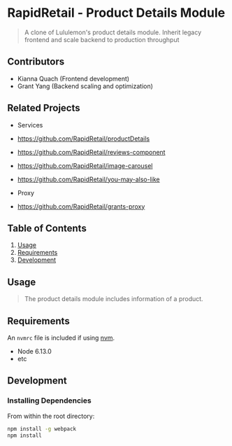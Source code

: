 # RapidRetail - Product Details Module

> A clone of Lululemon's product details module. 
> Inherit legacy frontend and scale backend to production throughput

## Contributors
  - Kianna Quach (Frontend development)
  - Grant Yang (Backend scaling and optimization)


## Related Projects

  - Services
  - https://github.com/RapidRetail/productDetails
  - https://github.com/RapidRetail/reviews-component
  - https://github.com/RapidRetail/image-carousel
  - https://github.com/RapidRetail/you-may-also-like

  - Proxy
  - https://github.com/RapidRetail/grants-proxy

## Table of Contents

1. [Usage](#Usage)
1. [Requirements](#requirements)
1. [Development](#development)

## Usage

> The product details module includes information of a product.

## Requirements

An `nvmrc` file is included if using [nvm](https://github.com/creationix/nvm).

- Node 6.13.0
- etc

## Development

### Installing Dependencies

From within the root directory:

```sh
npm install -g webpack
npm install
```
